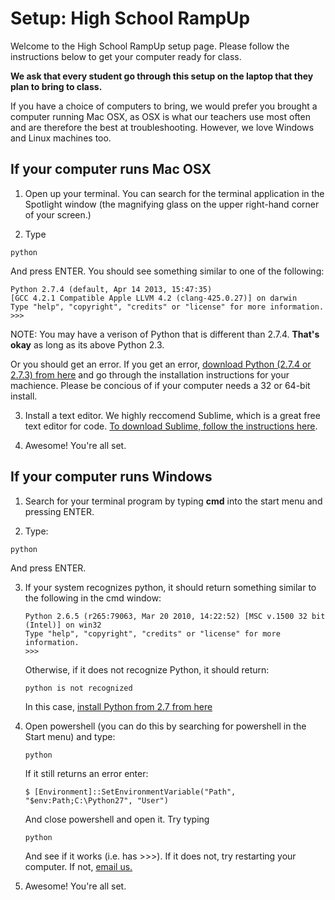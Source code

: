 Setup: High School RampUp
========

Welcome to the High School RampUp setup page. Please follow the instructions below to get your computer ready for class. 

__We ask that every student go through this setup on the laptop that they plan to bring to class.__   

If you have a choice of computers to bring, we would prefer you brought a computer running Mac OSX, as OSX is what our teachers use most often and are therefore the best at troubleshooting. However, we love Windows and Linux machines too.

If your computer runs Mac OSX
---
1. Open up your terminal. You can search for the terminal application in the Spotlight window (the magnifying glass on the upper right-hand corner of your screen.)

2. Type

```
python 
```
And press ENTER. You should see something similar to one of the following:

```
Python 2.7.4 (default, Apr 14 2013, 15:47:35)
[GCC 4.2.1 Compatible Apple LLVM 4.2 (clang-425.0.27)] on darwin
Type "help", "copyright", "credits" or "license" for more information.
>>> 
```
NOTE: You may have a verison of Python that is different than 2.7.4. __That's okay__ as long as its above Python 2.3.

Or you should get an error. If you get an error, [download Python (2.7.4 or 2.7.3) from here](http://www.python.org/getit/) and go through the installation instructions for your machience. Please be concious of if your computer needs a 32 or 64-bit install.

3. Install a text editor. We highly reccomend Sublime, which is a great free text editor for code. [To download Sublime, follow the instructions here](http://www.sublimetext.com/2). 

4. Awesome! You're all set.


If your computer runs Windows
---

1. Search for your terminal program by typing __cmd__ into the start menu and pressing ENTER.

2. Type:
```
python
```
And press ENTER. 

3. If your system recognizes python, it should return something similar to the following in the cmd window:
	```
	Python 2.6.5 (r265:79063, Mar 20 2010, 14:22:52) [MSC v.1500 32 bit (Intel)] on win32
	Type "help", "copyright", "credits" or "license" for more information.
	>>>
	```

	Otherwise, if it does not recognize Python, it should return:
	```
	python is not recognized
	```
	
	In this case, [install Python from 2.7 from here](http://python.org/download)

4. Open powershell (you can do this by searching for powershell in the Start menu) and type:
	```
	python
	```

	If it still returns an error enter: 
	```
	$ [Environment]::SetEnvironmentVariable("Path", "$env:Path;C:\Python27", "User")
	```

	And close powershell and open it. Try typing 
	```
	python
	```
	And see if it works (i.e. has >>>). If it does not, try restarting your computer. If not, [email us.](mailto:juliana@startupinstitute.com)

5. Awesome! You're all set.